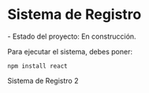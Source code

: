 <h1> Sistema de Registro</h1>
 - Estado del proyecto: En construcción.


Para ejecutar el sistema, debes poner:

```npm install react```

Sistema de Registro 2
